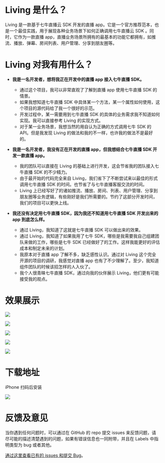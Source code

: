 # Living 是什么？
Living 是一款基于七牛直播云 SDK 开发的直播 app。它是一个官方推荐范本，也是一个最佳实践，用于展现各种业务场景下如何正确调用七牛直播云 SDK 。同时，它作为一款直播 app，直播业务场景所拥有的最基本的功能它都拥有，如推流、播放、弹幕、房间列表、用户管理、分享到朋友圈等。

# Living 对我有用什么？
- **我是一名开发者，想将我正在开发中的直播 app 接入七牛直播 SDK。**
	- 通过这个项目，我可以非常直观了了解到直播 app 使用七牛直播 SDK 的情景。
	- 如果我想知道七牛直播 SDK 中具体某一个方法，某一个属性如何使用，这个项目的源代码给了我一个很好的示范。
	- 开发过程中，某一需要用到七牛直播 SDK 的具体的业务需求我不知道如何实现。我可以直接参考 Living 的实现方式。
	- 对于某一业务场景，我想当然的用自认为正确的方式调用七牛 SDK 的 API。但是我发现 Living 的做法和我的不一样，也许我的做法不是最好的。

- **我是一名开发者，我没有正在开发的直播 app，但我想结合七牛直播 SDK 开发一款直播 app。**
	- 我的团队可以直接在 Living 的基础上进行开发，这会节省我的团队接入七牛直播 SDK 的不少精力。
	- 由于最开始的代码完全来自 Living，我们省下了不断尝试来以最佳的形式调用七牛直播 SDK 的时间。也节省了与七牛直播客服交流的时间。
	- Living 上已经写好了的诸如推流、播放、房间、列表、用户管理、分享到朋友圈等业务逻辑，有些刚好是我们所需要的。节约了这部分开发时间，我们的项目可以更快上线。

- **我还没有决定用七牛直播 SDK，因为我还不知道用七牛直播 SDK 开发出来的 app 到底怎么样。**
    - 通过 Living，我知道了这就是七牛直播 SDK 可以做出来的效果。
    - 通过 Living，我知道了如果我用了七牛 SDK，哪些是我需要我自己组建团队来做的工作，哪些是七牛 SDK 已经做好了的工作。这样我能更好的评估成本和制定未来的计划。
    - 我原本对于直播 app 了解不多，缺乏感性认识。通过对 Living 这个完全开源的项目的调研，我感觉对直播 app 也有了不少理解了。至少，我知道组件团队的时候该招怎样的人入伙了。
    - 我个人很青睐七牛直播 SDK，通过向我的伙伴展示 Living，他们更有可能接受我的观点。

# 效果展示
![](https://raw.githubusercontent.com/pili-engineering/PLLiving/master/screenshots/demo0.png)

![](https://raw.githubusercontent.com/pili-engineering/PLLiving/master/screenshots/demo1.png)

![](https://raw.githubusercontent.com/pili-engineering/PLLiving/master/screenshots/demo2.png)

![](https://raw.githubusercontent.com/pili-engineering/PLLiving/master/screenshots/demo3.png)

![](https://raw.githubusercontent.com/pili-engineering/PLLiving/master/screenshots/demo4.png)

# 下载地址

iPhone 扫码后安装

![](https://raw.githubusercontent.com/pili-engineering/PLLiving/master/screenshots/QRCode.png)

# 反馈及意见
当你遇到任何问题时，可以通过在 GitHub 的 repo 提交 issues 来反馈问题，请尽可能的描述清楚遇到的问题，如果有错误信息也一同附带，并且在 Labels 中指明类型为 bug 或者其他。

[通过这里查看已有的 issues 和提交 Bug](https://github.com/pili-engineering/PLLiving/issues)。